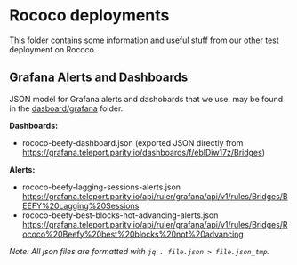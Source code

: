 # Rococo deployments

This folder contains some information and useful stuff from our other test deployment on Rococo.

## Grafana Alerts and Dashboards

JSON model for Grafana alerts and dashobards that we use, may be found in the [dasboard/grafana](./dashboard/grafana/)
folder.

**Dashboards:**
- rococo-beefy-dashboard.json (exported JSON directly from https://grafana.teleport.parity.io/dashboards/f/eblDiw17z/Bridges)

**Alerts:**
- rococo-beefy-lagging-sessions-alerts.json https://grafana.teleport.parity.io/api/ruler/grafana/api/v1/rules/Bridges/BEEFY%20Lagging%20Sessions
- rococo-beefy-best-blocks-not-advancing-alerts.json https://grafana.teleport.parity.io/api/ruler/grafana/api/v1/rules/Bridges/Rococo%20Beefy%20best%20blocks%20not%20advancing 

_Note: All json files are formatted with `jq . file.json > file.json_tmp`._